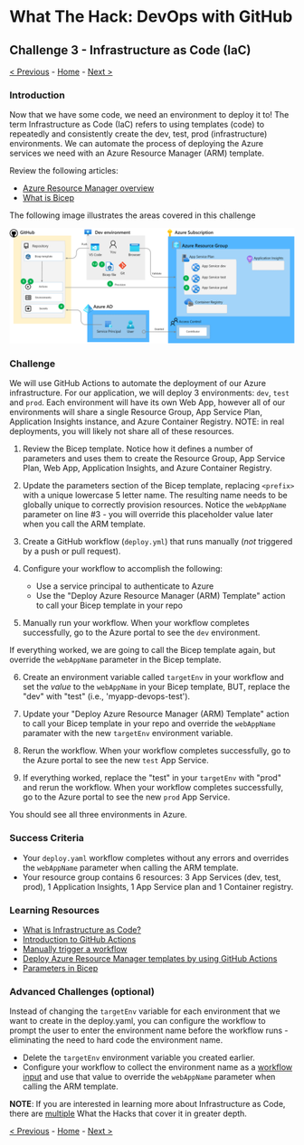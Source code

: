 # What The Hack: DevOps with GitHub 

## Challenge 3 - Infrastructure as Code (IaC)

[< Previous](challenge02.md) - [Home](../readme.md) - [Next >](challenge04.md)

### Introduction

Now that we have some code, we need an environment to deploy it to! The term Infrastructure as Code (IaC) refers to using templates (code) to repeatedly and consistently create the dev, test, prod (infrastructure) environments. We can automate the process of deploying the Azure services we need with an Azure Resource Manager (ARM) template. 

Review the following articles:

- [Azure Resource Manager overview](https://docs.microsoft.com/en-us/azure/azure-resource-manager/resource-group-overview)
- [What is Bicep](https://learn.microsoft.com/en-us/azure/azure-resource-manager/bicep/overview?tabs=bicep)


The following image illustrates the areas covered in this challenge

  ![Challenge overview](img/challenge-3-overview.png)

### Challenge

We will use GitHub Actions to automate the deployment of our Azure infrastructure. For our application, we will deploy 3 environments: `dev`, `test` and `prod`. Each environment will have its own Web App, however all of our environments will share a single Resource Group, App Service Plan, Application Insights instance, and Azure Container Registry. NOTE: in real deployments, you will likely not share all of these resources.


1. Review the Bicep template. Notice how it defines a number of parameters and uses them to create the Resource Group, App Service Plan, Web App, Application Insights, and Azure Container Registry. 

2. Update the parameters section of the Bicep template, replacing `<prefix>` with a unique lowercase 5 letter name. The resulting name needs to be globally unique to correctly provision resources. Notice the `webAppName` parameter on line #3 - you will override this placeholder value later when you call the ARM template.

3. Create a GitHub workflow (`deploy.yml`) that runs manually (*not* triggered by a push or pull request).

4. Configure your workflow to accomplish the following:

    - Use a service principal to authenticate to Azure
    - Use the "Deploy Azure Resource Manager (ARM) Template" action to call your Bicep template in your repo

5. Manually run your workflow. When your workflow completes successfully, go to the Azure portal to see the `dev` environment. 

If everything worked, we are going to call the Bicep template again, but override the `webAppName` parameter in the Bicep template.

6. Create an environment variable called `targetEnv` in your workflow and set the *value* to the `webAppName` in your Bicep template, BUT, replace the "dev" with "test" (i.e., 'myapp-devops-test').

7. Update your "Deploy Azure Resource Manager (ARM) Template" action to call your Bicep template in your repo and override the `webAppName` paramater with the new `targetEnv` environment variable.

8. Rerun the workflow. When your workflow completes successfully, go to the Azure portal to see the new `test` App Service. 

9. If everything worked, replace the "test" in your `targetEnv` with "prod" and rerun the workflow. When your workflow completes successfully, go to the Azure portal to see the new `prod` App Service. 

You should see all three environments in Azure.

### Success Criteria

- Your `deploy.yaml` workflow completes without any errors and overrides the `webAppName` parameter when calling the ARM template.
- Your resource group contains 6 resources: 3 App Services (dev, test, prod), 1 Application Insights, 1 App Service plan and 1 Container registry. 

### Learning Resources

- [What is Infrastructure as Code?](https://docs.microsoft.com/en-us/azure/devops/learn/what-is-infrastructure-as-code)
- [Introduction to GitHub Actions](https://docs.github.com/en/free-pro-team@latest/actions/learn-github-actions/introduction-to-github-actions)
- [Manually trigger a workflow](https://docs.github.com/en/actions/using-workflows/events-that-trigger-workflows#workflow_dispatch)
- [Deploy Azure Resource Manager templates by using GitHub Actions](https://docs.microsoft.com/en-us/azure/azure-resource-manager/templates/deploy-github-actions)
- [Parameters in Bicep](https://docs.microsoft.com/en-us/azure/azure-resource-manager/templates/deploy-cli#parameters)


### Advanced Challenges (optional)

Instead of changing the `targetEnv` variable for each environment that we want to create in the deploy.yaml, you can configure the workflow to prompt the user to enter the environment name before the workflow runs - eliminating the need to hard code the environment name.
- Delete the `targetEnv` environment variable you created earlier.
- Configure your workflow to collect the environment name as a [workflow input](https://docs.github.com/en/actions/using-workflows/workflow-syntax-for-github-actions#onworkflow_callinputs) and use that value to override the `webAppName` parameter when calling the ARM template.

**NOTE**: If you are interested in learning more about Infrastructure as Code, there are [multiple](https://github.com/microsoft/WhatTheHack) What the Hacks that cover it in greater depth.

[< Previous](challenge02.md) - [Home](../readme.md) - [Next >](challenge04.md)